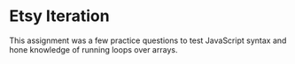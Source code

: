 # Etsy Iteration

This assignment was a few practice questions to test JavaScript syntax and hone knowledge of running loops over arrays.
